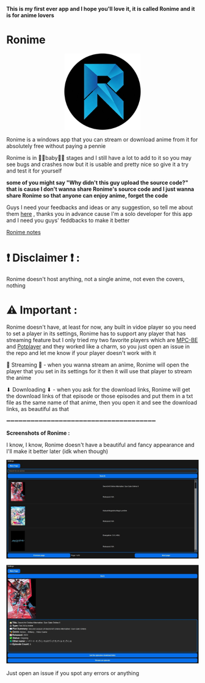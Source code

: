**This is my first ever app and I hope you'll love it, it is called Ronime and it is for anime lovers**

# Ronime

<p align="center">
  <img src="https://github.com/Space-00/Ronime/blob/main/Screenshots/Logo.png" alt="Logo" width="200" height="200">
</p>

Ronime is a windows app that you can stream or download anime from it for absolutely free without paying a pennie

Ronime is in 👶🏻baby👶🏻 stages and I still have a lot to add to it so you may see bugs and crashes now but it is usable and pretty nice so give it a try and test it for yourself

**some of you might say "Why didn't this guy upload the source code?" that is cause I don't wanna share Ronime's source code and I just wanna share Ronime so that anyone can enjoy anime, forget the code**

Guys I need your feedbacks and ideas or any suggestion, so tell me about them [here](https://github.com/Space-00/Ronime/issues) , thanks you in advance cause I'm a solo developer for this app and I need you guys' feddbacks to make it better

[Ronime notes](https://github.com/Space-00/Ronime/blob/main/Version.md)

# ❗ Disclaimer ❗ :

Ronime doesn't host anything, not a single anime, not even the covers, nothing

# ⚠ Important :

Ronime doesn't have, at least for now, any built in vidoe player so you need to set a player in its settings,
Ronime has to support any player that has streaming feature but I only tried my two favorite players which are [MPC-BE](https://github.com/Aleksoid1978/MPC-BE) and [Potplayer](https://potplayer.daum.net/) and they worked like a charm, so you just open an issue in the repo and let me know if your player doesn't work with it

🍿 Streaming 🍿 - when you wanna stream an anime, Ronime will open the player that you set in its settings for it then it will use that player to stream the anime

⬇ Downloading ⬇ - when you ask for the download links, Ronime will get the download links of that episode or those episodes and put them in a txt file as the same name of that anime, then you open it and see the download links, as beautiful as that

➖➖➖➖➖➖➖➖➖➖➖➖➖➖➖➖➖➖➖➖➖➖➖➖➖➖➖➖➖➖➖➖➖➖➖➖➖

**Screenshots of Ronime :**

I know, I know, Ronime doesn't have a beautiful and fancy appearance and I'll make it better later (idk when though)

<p align="center">
  <img src="https://github.com/Space-00/Ronime/blob/main/Screenshots/1.jpg" alt="App Screenshot">
</p>

<p align="center">
  <img src="https://github.com/Space-00/Ronime/blob/main/Screenshots/2.jpg" alt="App Screenshot">
</p>

Just open an issue if you spot any errors or anything
